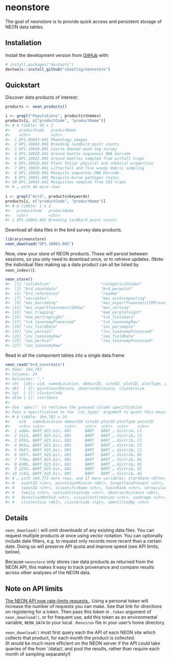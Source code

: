 
<!-- README.md is generated from README.Rmd. Please edit that file -->

# neonstore

<!-- badges: start -->

<!-- badges: end -->

The goal of neonstore is to provide quick access and persistent storage
of NEON data tables.

## Installation

Install the development version from [GitHub](https://github.com/) with:

``` r
# install.packages("devtools")
devtools::install_github("cboettig/neonstore")
```

## Quickstart

Discover data products of interest:

``` r
products <- neon_products()

i <- grepl("Populations", products$themes)
products[i, c("productCode", "productName")]
#> # A tibble: 50 x 2
#>    productCode   productName                                  
#>    <chr>         <chr>                                        
#>  1 DP1.00033.001 Phenology images                             
#>  2 DP1.10003.001 Breeding landbird point counts               
#>  3 DP1.10010.001 Coarse downed wood log survey                
#>  4 DP1.10020.001 Ground beetle sequences DNA barcode          
#>  5 DP1.10022.001 Ground beetles sampled from pitfall traps    
#>  6 DP1.10026.001 Plant foliar physical and chemical properties
#>  7 DP1.10033.001 Litterfall and fine woody debris sampling    
#>  8 DP1.10038.001 Mosquito sequences DNA barcode               
#>  9 DP1.10041.001 Mosquito-borne pathogen status               
#> 10 DP1.10043.001 Mosquitoes sampled from CO2 traps            
#> # … with 40 more rows
 
i <- grepl("bird", products$keywords)
products[i, c("productCode", "productName")]
#> # A tibble: 1 x 2
#>   productCode   productName                   
#>   <chr>         <chr>                         
#> 1 DP1.10003.001 Breeding landbird point counts
```

Download all data files in the bird survey data products.

``` r
library(neonstore)
neon_download("DP1.10003.001")
```

Now, view your store of NEON products. These will persist between
sessions, so you only need to download once, or to retrieve updates.
(Note: the individual files making up a data product can all be listed
by `neon_index()`).

``` r
neon_store()
#>  [1] "validation"                      "categoricalCodes"               
#>  [3] "brd_countdata"                   "brd_perpoint"                   
#>  [5] "brd_references"                  "readme"                         
#>  [7] "variables"                       "mos_archivepooling"             
#>  [9] "mos_barcoding"                   "mos_expertTaxonomistIDProcessed"
#> [11] "mos_expertTaxonomistIDRaw"       "mos_sorting"                    
#> [13] "mos_trapping"                    "mam_perplotnight"               
#> [15] "mam_pertrapnight"                "tck_fielddata"                  
#> [17] "tck_taxonomyProcessed"           "tck_taxonomyRaw"                
#> [19] "inv_fieldData"                   "inv_persample"                  
#> [21] "inv_pervial"                     "inv_taxonomyProcessed"          
#> [23] "inv_taxonomyRaw"                 "zoo_fieldData"                  
#> [25] "zoo_perVial"                     "zoo_taxonomyProcessed"          
#> [27] "zoo_taxonomyRaw"
```

Read in all the component tables into a single data.frame

``` r
neon_read("brd_countdata")
#> Rows: 164,782
#> Columns: 24
#> Delimiter: ","
#> chr  [19]: uid, namedLocation, domainID, siteID, plotID, plotType, pointID, eventID, targe...
#> dbl  [ 3]: pointCountMinute, observerDistance, clusterSize
#> lgl  [ 1]: clusterCode
#> dttm [ 1]: startDate
#> 
#> Use `spec()` to retrieve the guessed column specification
#> Pass a specification to the `col_types` argument to quiet this message
#> # A tibble: 164,782 x 24
#>    uid   namedLocation domainID siteID plotID plotType pointID
#>    <chr> <chr>         <chr>    <chr>  <chr>  <chr>    <chr>  
#>  1 ad84… BART_025.bir… D01      BART   BART_… distrib… C1     
#>  2 2115… BART_025.bir… D01      BART   BART_… distrib… C1     
#>  3 0592… BART_025.bir… D01      BART   BART_… distrib… C1     
#>  4 8e5a… BART_025.bir… D01      BART   BART_… distrib… C1     
#>  5 9b07… BART_025.bir… D01      BART   BART_… distrib… C1     
#>  6 145f… BART_025.bir… D01      BART   BART_… distrib… B1     
#>  7 f70e… BART_025.bir… D01      BART   BART_… distrib… B1     
#>  8 648b… BART_025.bir… D01      BART   BART_… distrib… B1     
#>  9 2295… BART_025.bir… D01      BART   BART_… distrib… B1     
#> 10 cc6d… BART_025.bir… D01      BART   BART_… distrib… A1     
#> # … with 164,772 more rows, and 17 more variables: startDate <dttm>,
#> #   eventID <chr>, pointCountMinute <dbl>, targetTaxaPresent <chr>,
#> #   taxonID <chr>, scientificName <chr>, taxonRank <chr>, vernacularName <chr>,
#> #   family <chr>, nativeStatusCode <chr>, observerDistance <dbl>,
#> #   detectionMethod <chr>, visualConfirmation <chr>, sexOrAge <chr>,
#> #   clusterSize <dbl>, clusterCode <lgl>, identifiedBy <chr>
```

## Details

`neon_download()` will omit downloads of any existing data files. You
can request multiple products at once using vector notation. You can
optionally include date filters, e.g. to request only records more
recent than a certain date. Doing so will preserve API quota and improve
speed (see API limits, below).

Because `neonstore` only stores raw data products as returned from the
NEON API, this makes it easy to track provenance and compare results
across other analyses of the NEON data.

## Note on API limits

[The NEON API now rate-limits
requests.](https://data.neonscience.org/data-api/rate-limiting/#api-tokens).
Using a personal token will increase the number of requests you can
make. See that link for directions on registering for a token. Then pass
this token in `.token` argument of `neon_download()`, or for frequent
use, add this token as an environmental variable, `NEON_DATA` to your
local `.Renviron` file in your user’s home directory.

`neon_download()` must first query each the API of eacn NEON site which
collects that product, for each month the product is collected.  
(It would be much more efficient on the NEON server if the API could
take queries of the from \`/data/<product>/<site>, and pool the results,
rather than require each month of sampling separately\!)
